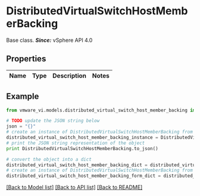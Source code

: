 # DistributedVirtualSwitchHostMemberBacking

Base class.  ***Since:*** vSphere API 4.0 

## Properties
Name | Type | Description | Notes
------------ | ------------- | ------------- | -------------

## Example

```python
from vmware_vi.models.distributed_virtual_switch_host_member_backing import DistributedVirtualSwitchHostMemberBacking

# TODO update the JSON string below
json = "{}"
# create an instance of DistributedVirtualSwitchHostMemberBacking from a JSON string
distributed_virtual_switch_host_member_backing_instance = DistributedVirtualSwitchHostMemberBacking.from_json(json)
# print the JSON string representation of the object
print DistributedVirtualSwitchHostMemberBacking.to_json()

# convert the object into a dict
distributed_virtual_switch_host_member_backing_dict = distributed_virtual_switch_host_member_backing_instance.to_dict()
# create an instance of DistributedVirtualSwitchHostMemberBacking from a dict
distributed_virtual_switch_host_member_backing_form_dict = distributed_virtual_switch_host_member_backing.from_dict(distributed_virtual_switch_host_member_backing_dict)
```
[[Back to Model list]](../README.md#documentation-for-models) [[Back to API list]](../README.md#documentation-for-api-endpoints) [[Back to README]](../README.md)


